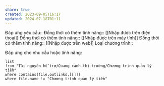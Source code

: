 ```yaml
---
share: true
created: 2023-09-05T16:17
updated: 2024-07-18T01:11
---
```

Đáp ứng yêu cầu:: 
Đồng thời có thêm tính năng:: [[Nhập được trên điện thoại]]
Đồng thời có thêm tính năng:: [[Nhập được trên máy tính]]
Đồng thời có thêm tính năng:: [[Nhập được trên web]]
Loại chương trình:: 

Đáp ứng cho nhu cầu hoặc tính năng:
```dataview
list
from "Tài nguyên hỗ trợ/Quang cảnh thị trường/Chương trình quản lý tiền" 
where contains(file.outlinks,[[]])
where file.name != "Chương trình quản lý tiền" 
```